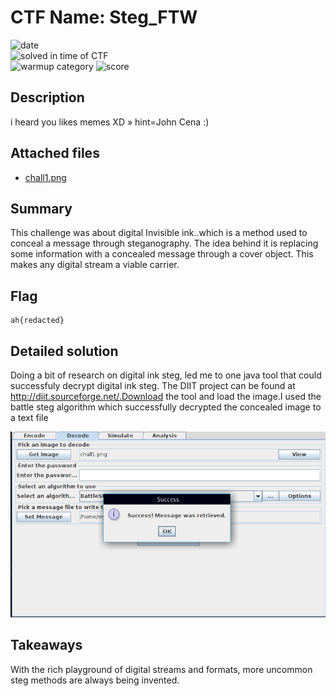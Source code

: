 # CTF Name: Steg_FTW

![date](https://img.shields.io/badge/date-10.11.2021-brightgreen.svg)  
![solved in time of CTF](https://img.shields.io/badge/solved-in%20time%20of%20CTF-brightgreen.svg)  
![warmup category](https://img.shields.io/badge/category-Steg-lightgrey.svg)
![score](https://img.shields.io/badge/score-75-blue.svg)

## Description
i heard you likes memes XD » hint=John Cena :)
## Attached files
- [chall1.png](./files/chal1.png)

## Summary
This challenge was about digital Invisible ink..which is a method used to conceal a message through steganography. The idea behind it is replacing some information with a concealed message through a cover object. This makes any digital stream a viable carrier.
## Flag
```
ah{redacted}
```

## Detailed solution
Doing a bit of research on digital ink steg, led me to one java tool that could successfuly decrypt digital ink steg. The DIIT project can be found at http://diit.sourceforge.net/.Download the tool and load the image.I used the battle steg algorithm which successfully decrypted the concealed image to a text file

![image info](./files/diit.png)

## Takeaways
With the rich playground of digital streams and formats, more uncommon steg methods are always being invented.
